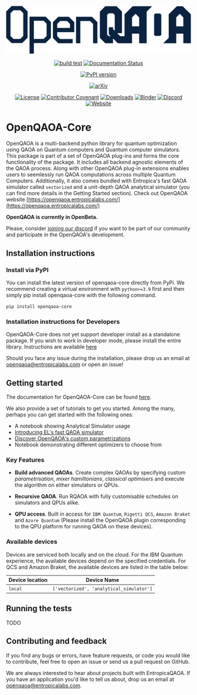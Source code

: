 <div align="center">

<picture>
  <source media="(prefers-color-scheme: dark)" srcset="https://github.com/entropicalabs/openqaoa/blob/main/.github/images/openqaoa_logo_offW.png" width="650">
  <img alt="OpenQAOA" src="https://github.com/entropicalabs/openqaoa/blob/main/.github/images/openqaoa_logo.png" width="650">
</picture>

[![build test](https://github.com/entropicalabs/openqaoa/actions/workflows/test_main_linux.yml/badge.svg)](https://github.com/entropicalabs/openqaoa/actions/workflows/test_main_linux.yml)<!-- Tests (GitHub actions) -->
[![Documentation Status](https://readthedocs.org/projects/el-openqaoa/badge/?version=latest)](https://el-openqaoa.readthedocs.io/en/latest/?badge=latest)

<!-- Readthedocs -->

[![PyPI version](https://badge.fury.io/py/openqaoa.svg)](https://badge.fury.io/py/openqaoa)

<!-- PyPI -->

[![arXiv](https://img.shields.io/badge/arXiv-2210.08695-<COLOR>.svg)](https://arxiv.org/abs/2210.08695)

<!-- arXiv -->

[![License](https://img.shields.io/pypi/l/openqaoa)](LICENSE.md)<!-- License -->
[![Contributor Covenant](https://img.shields.io/badge/Contributor%20Covenant-2.1-4baaaa.svg)](CODE_OF_CONDUCT.md)<!-- Covenant Code of conduct -->
[![Downloads](https://pepy.tech/badge/openqaoa)](https://pepy.tech/project/openqaoa)
[![Binder](https://mybinder.org/badge_logo.svg)](https://mybinder.org/v2/gh/entropicalabs/openqaoa.git/main?labpath=%2Fexamples)
[![Discord](https://img.shields.io/discord/991258119525122058)](https://discord.gg/ana76wkKBd)
[![Website](https://img.shields.io/badge/OpenQAOA-Website-blueviolet)](https://openqaoa.entropicalabs.com/)

</div>

# OpenQAOA-Core

OpenQAOA is a multi-backend python library for quantum optimization using QAOA
on Quantum computers and Quantum computer simulators. This package is part of a
set of OpenQAOA plug-ins and forms the core functionality of the package. It
includes all backend agnostic elements of the QAOA process. Along with other
OpenQAOA plug-in extensions enables users to seemlessly run QAOA computations
across multiple Quantum Computers. Additionally, it also comes bundled with
Entropica's fast QAOA simulator called `vectorized` and a unit-depth QAOA
analytical simulator (you can find more details in the Getting Started section).
Check out OpenQAOA website
[https://openqaoa.entropicalabs.com/](https://openqaoa.entropicalabs.com/)

**OpenQAOA is currently in OpenBeta.**

Please, consider [joining our discord](https://discord.gg/ana76wkKBd) if you
want to be part of our community and participate in the OpenQAOA's development.

## Installation instructions

### Install via PyPI

You can install the latest version of openqaoa-core directly from PyPi. We
recommend creating a virtual environment with `python>=3.9` first and then
simply pip install openqaoa-core with the following command.

```bash
pip install openqaoa-core
```

### Installation instructions for Developers

OpenQAOA-Core does not yet support developer install as a standalone package. If
you wish to work in developer mode, please install the entire library.
Instructions are available [here](https://github.com/entropicalabs/openqaoa/blob/dev/README.md)

Should you face any issue during the installation, please drop us an email at
openqaoa@entropicalabs.com or open an issue!

## Getting started

The documentation for OpenQAOA-Core can be found
[here](https://el-openqaoa.readthedocs.io/en/latest/).

We also provide a set of tutorials to get you started. Among the many, perhaps
you can get started with the following ones:

- A notebook showing Analytical Simulator usage
- [Introducing EL's fast QAOA simulator](https://el-openqaoa.readthedocs.io/en/latest/notebooks/06_fast_qaoa_simulator.html)
- [Discover OpenQAOA's custom parametrizations](https://el-openqaoa.readthedocs.io/en/latest/notebooks/05_advanced_parameterization.html)
- Notebook demonstrating different optimizers to choose from

### Key Features

- **Build advanced QAOAs**. Create complex QAOAs by specifying custom
  _parametrisation_, _mixer hamiltonians_, _classical optimisers_ and execute
  the algorithm on either simulators or QPUs.

- **Recursive QAOA**. Run RQAOA with fully customisable schedules on simulators
  and QPUs alike.

- **QPU access**. Built in access for `IBM Quantum`, `Rigetti QCS`,
  `Amazon Braket` and `Azure Quantum` (Please install the OpenQAOA plugin
  corresponding to the QPU platform for running QAOA on these devices).

### Available devices

Devices are serviced both locally and on the cloud. For the IBM Quantum
experience, the available devices depend on the specified credentials. For QCS
and Amazon Braket, the available devices are listed in the table below:

| Device location | Device Name |
| --------------- | ----------- |
| `local`         | `['vectorized', 'analytical_simulator']` |

## Running the tests

TODO

## Contributing and feedback

If you find any bugs or errors, have feature requests, or code you would like to
contribute, feel free to open an issue or send us a pull request on GitHub.

We are always interested to hear about projects built with EntropicaQAOA. If you
have an application you'd like to tell us about, drop us an email at
openqaoa@entropicalabs.com.
